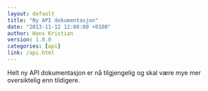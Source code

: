 ```yaml
---
layout: default
title: "Ny API dokumentasjon"
date: "2013-11-12 12:00:00 +0100"
author: Hans Kristian
version: 1.0.0
categories: [api]
link: /api.html
---
```


Helt ny API dokumentasjon er nå tilgjengelig og skal være mye mer oversiktelig enn tildigere.

